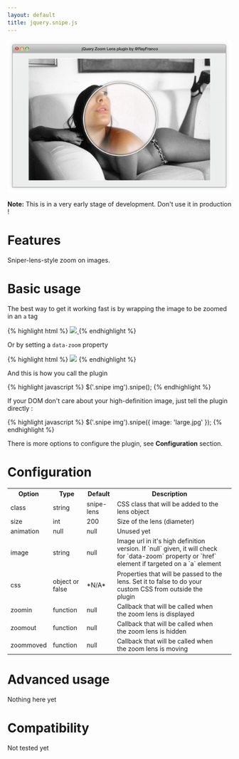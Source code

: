 ```yaml
---
layout: default
title: jquery.snipe.js
---
```


![Demo](images/demo.png)

**Note:** This is in a very early stage of development. Don't use it in production !

Features
========

Sniper-lens-style zoom on images.

Basic usage
===========

The best way to get it working fast is by wrapping the image to be zoomed in an `a` tag
	
{% highlight html %}
<a href="large.jpg" class="snipe">
  <img src="normal.jpg">
</a>
{% endhighlight %}

Or by setting a `data-zoom` property

{% highlight html %}
<img src="normal.jpg" class="snipe" data-zoom="large.jpg">
{% endhighlight %}

And this is how you call the plugin

{% highlight javascript %}
$('.snipe img').snipe();
{% endhighlight %}

If your DOM don't care about your high-definition image, just tell the plugin directly :

{% highlight javascript %}
$('.snipe img').snipe({
  image: 'large.jpg'
});
{% endhighlight %}

There is more options to configure the plugin, see **Configuration** section.

Configuration
==============

<table>
	<tr>
		<th>Option</th>
		<th>Type</th>
		<th>Default</th>
		<th>Description</th>
	</tr>
	<tr>
		<td>class</td>
		<td>string</td>
		<td>snipe-lens</td>
		<td>CSS class that will be added to the lens object</td>
	</tr>
	<tr>
		<td>size</td>
		<td>int</td>
		<td>200</td>
		<td>Size of the lens (diameter)</td>
	</tr>
	<tr>
		<td>animation</td>
		<td>null</td>
		<td>null</td>
		<td>Unused yet</td>
	</tr>
	<tr>
		<td>image</td>
		<td>string</td>
		<td>null</td>
		<td>Image url in it's high definition version. If `null` given, it will check for `data-zoom` property or `href` element if targeted on a `a` element</td>
	</tr>
	<tr>
		<td>css</td>
		<td>object or false</td>
		<td>*N/A*</td>
		<td>Properties that will be passed to the lens. Set it to false to do your custom CSS from outside the plugin</td>
		<td></td>
	</tr>
	<tr>
		<td>zoomin</td>
		<td>function</td>
		<td>null</td>
		<td>Callback that will be called when the zoom lens is displayed</td>
	</tr>
	<tr>
		<td>zoomout</td>
		<td>function</td>
		<td>null</td>
		<td>Callback that will be called when the zoom lens is hidden</td>
	</tr>
	<tr>
		<td>zoommoved</td>
		<td>function</td>
		<td>null</td>
		<td>Callback that will be called when the zoom lens is moving</td>
	</tr>
</table>

Advanced usage
==============

Nothing here yet

Compatibility
=============

Not tested yet